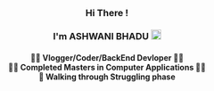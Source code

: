 <h3 align="center"> 

<br>
Hi There ! <br>     
<br> I'm  <b>ASHWANI BHADU</b> </a><img width="18px" src="https://github.com/shu6h4m/Resources/blob/main/verified.svg"/></h2>  

<h4 align="center">

👨‍💻 Vlogger/Coder/BackEnd Devloper 👨‍💻 <br> 
👨‍🎓 Completed Masters in Computer Applications   👨‍🎓 </br>🚧 Walking through Struggling phase</h4>
        

